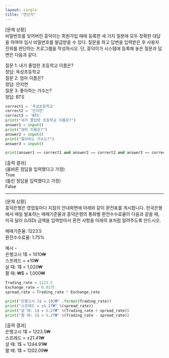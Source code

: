 ```yaml
---
layout: single
title: "연산자"
---
```


[문제 상황]  
비밀번호를 잊어버린 흥덕이는 회원가입 때에 등록한 세 가지 질문에 모두 정확한 대답을
하여야 임시 비밀번호를 발급받을 수 있다. 질문을 하고 답변을 입력받은 후 사용자 진위를
판단하는 프로그램을 작성하시오. 단, 흥덕이가 시스템에 등록해 놓은 질문과 답변은 다음과
같다.

질문 1: 내가 졸업한 초등학교 이름은?  
정답: 옥성초등학교  
질문 2: 엄마 이름은?  
정답: 안지연  
질문 3: 좋아하는 가수는?  
정답: BTS  

~~~python
correct1 = '옥성초등학교'
correct2 = '안지연'
correct3 = 'BTS'
print("내가 졸업한 초등학교 이름은?")
answer1 = input()
print("엄마 이름은?")
answer2 = input()
print("좋아하는 가수는?")
answer3 = input()

print(answer1 == correct1 and answer2 == correct2 and answer3 == correct3)
~~~

[출력 결과]  
(옳바른 정답을 입력했다고 가정)  
True  
(틀린 정답을 입력했다고 가정)  
False  

---------------------------  

[문제 상황]  
흥덕은행은 영업일마다 지점의 안내화면에 아래와 같이 환전표를 게시합니다. 한국은행에서
매일 발표하는 매매기준율과 흥덕은행의 통화별 환전수수료율이 다음과 같을 때, 미국 달러
(USD) 금액을 입력받아서 환전 사항을 아래의 표처럼 알려주도록 만드시오.

매매기준율: 1223.5  
환전수수료율: 1.75%  

예시 -   
은행고시 1$ = 1010₩  
스프레드 = ±10₩  
살 때: 1$ = 1,020₩  
팔 때: ₩$ = 1,000₩  

~~~python
Trading_rate = 1223.5
Exchange_rate = 0.0175
spread_rate = Trading_rate * Exchange_rate

print("은행고시 1$ = {0}₩" .format(Trading_rate))
print("스프레드 = ±%.2f₩" %(spread_rate))
print("살 때: 1$ = %.2f₩" %(Trading_rate + spread_rate))
print("팔 때: 1$ = %.2f₩" %(Trading_rate - spread_rate))
~~~

[출력 결과]  
은행고시 1$ = 1223.5₩  
스프레드 = ±21.41₩  
살 때: 1$ = 1244.91₩  
팔 때: 1$ = 1202.09₩  
